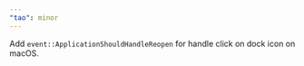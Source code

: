 ```yaml
---
"tao": minor
---
```


Add `event::ApplicationShouldHandleReopen` for handle click on dock icon on macOS. 